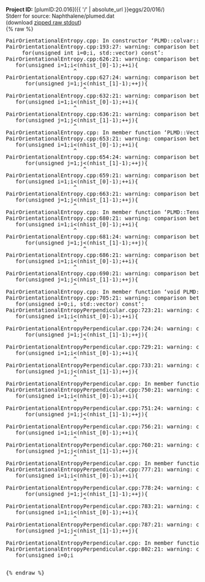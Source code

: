 **Project ID:** [plumID:20.016]({{ '/' | absolute_url }}eggs/20/016/)  
Stderr for source:  Naphthalene/plumed.dat   
(download [zipped raw stdout](plumed.dat.plumed_master.stdout.txt.zip))  
{% raw %}
<pre>
PairOrientationalEntropy.cpp: In constructor ‘PLMD::colvar::PairOrientationalEntropy::PairOrientationalEntropy(const PLMD::ActionOptions&)’:
PairOrientationalEntropy.cpp:193:27: warning: comparison between signed and unsigned integer expressions [-Wsign-compare]
     for(unsigned int i=0;i<nhist_[0];i++) {
                           ^
PairOrientationalEntropy.cpp:194:30: warning: comparison between signed and unsigned integer expressions [-Wsign-compare]
        for(unsigned int j=0;j<nhist_[1];j++) {
                              ^
PairOrientationalEntropy.cpp:252:21: warning: comparison between signed and unsigned integer expressions [-Wsign-compare]
   for(unsigned i=0;i<nhist_[0];++i){
                     ^
PairOrientationalEntropy.cpp:256:21: warning: comparison between signed and unsigned integer expressions [-Wsign-compare]
   for(unsigned i=0;i<nhist_[1];++i){
                     ^
PairOrientationalEntropy.cpp: In member function ‘virtual void PLMD::colvar::PairOrientationalEntropy::calculate()’:
PairOrientationalEntropy.cpp:511:24: warning: comparison between signed and unsigned integer expressions [-Wsign-compare]
      for(unsigned i=0;i<nhist_[0];++i){
                        ^
PairOrientationalEntropy.cpp:512:27: warning: comparison between signed and unsigned integer expressions [-Wsign-compare]
         for(unsigned j=0;j<nhist_[1];++j){
                           ^
PairOrientationalEntropy.cpp:523:21: warning: comparison between signed and unsigned integer expressions [-Wsign-compare]
   for(unsigned i=0;i<nhist_[0];++i){
                     ^
PairOrientationalEntropy.cpp:524:24: warning: comparison between signed and unsigned integer expressions [-Wsign-compare]
      for(unsigned j=0;j<nhist_[1];++j){
                        ^
PairOrientationalEntropy.cpp:562:25: warning: comparison between signed and unsigned integer expressions [-Wsign-compare]
       for(unsigned i=0;i<nhist_[0];++i){
                         ^
PairOrientationalEntropy.cpp:563:27: warning: comparison between signed and unsigned integer expressions [-Wsign-compare]
         for(unsigned j=0;j<nhist_[1];++j){
                           ^
PairOrientationalEntropy.cpp:581:23: warning: comparison between signed and unsigned integer expressions [-Wsign-compare]
     for(unsigned i=0;i<nhist_[0];++i){
                       ^
PairOrientationalEntropy.cpp:582:26: warning: comparison between signed and unsigned integer expressions [-Wsign-compare]
        for(unsigned j=0;j<nhist_[1];++j){
                          ^
PairOrientationalEntropy.cpp:593:23: warning: comparison between signed and unsigned integer expressions [-Wsign-compare]
     for(unsigned i=0;i<nhist_[0];++i){
                       ^
PairOrientationalEntropy.cpp:594:26: warning: comparison between signed and unsigned integer expressions [-Wsign-compare]
        for(unsigned j=0;j<nhist_[1];++j){
                          ^
PairOrientationalEntropy.cpp: In member function ‘double PLMD::colvar::PairOrientationalEntropy::integrate(PLMD::Matrix<double>, std::vector<double>) const’:
PairOrientationalEntropy.cpp:626:21: warning: comparison between signed and unsigned integer expressions [-Wsign-compare]
   for(unsigned i=1;i<(nhist_[0]-1);++i){
                     ^
PairOrientationalEntropy.cpp:627:24: warning: comparison between signed and unsigned integer expressions [-Wsign-compare]
      for(unsigned j=1;j<(nhist_[1]-1);++j){
                        ^
PairOrientationalEntropy.cpp:632:21: warning: comparison between signed and unsigned integer expressions [-Wsign-compare]
   for(unsigned i=1;i<(nhist_[0]-1);++i){
                     ^
PairOrientationalEntropy.cpp:636:21: warning: comparison between signed and unsigned integer expressions [-Wsign-compare]
   for(unsigned j=1;j<(nhist_[1]-1);++j){
                     ^
PairOrientationalEntropy.cpp: In member function ‘PLMD::Vector PLMD::colvar::PairOrientationalEntropy::integrate(PLMD::Matrix<PLMD::VectorGeneric<3u> >, std::vector<double>) const’:
PairOrientationalEntropy.cpp:653:21: warning: comparison between signed and unsigned integer expressions [-Wsign-compare]
   for(unsigned i=1;i<(nhist_[0]-1);++i){
                     ^
PairOrientationalEntropy.cpp:654:24: warning: comparison between signed and unsigned integer expressions [-Wsign-compare]
      for(unsigned j=1;j<(nhist_[1]-1);++j){
                        ^
PairOrientationalEntropy.cpp:659:21: warning: comparison between signed and unsigned integer expressions [-Wsign-compare]
   for(unsigned i=1;i<(nhist_[0]-1);++i){
                     ^
PairOrientationalEntropy.cpp:663:21: warning: comparison between signed and unsigned integer expressions [-Wsign-compare]
   for(unsigned j=1;j<(nhist_[1]-1);++j){
                     ^
PairOrientationalEntropy.cpp: In member function ‘PLMD::Tensor PLMD::colvar::PairOrientationalEntropy::integrate(PLMD::Matrix<PLMD::TensorGeneric<3u, 3u> >, std::vector<double>) const’:
PairOrientationalEntropy.cpp:680:21: warning: comparison between signed and unsigned integer expressions [-Wsign-compare]
   for(unsigned i=1;i<(nhist_[0]-1);++i){
                     ^
PairOrientationalEntropy.cpp:681:24: warning: comparison between signed and unsigned integer expressions [-Wsign-compare]
      for(unsigned j=1;j<(nhist_[1]-1);++j){
                        ^
PairOrientationalEntropy.cpp:686:21: warning: comparison between signed and unsigned integer expressions [-Wsign-compare]
   for(unsigned i=1;i<(nhist_[0]-1);++i){
                     ^
PairOrientationalEntropy.cpp:690:21: warning: comparison between signed and unsigned integer expressions [-Wsign-compare]
   for(unsigned j=1;j<(nhist_[1]-1);++j){
                     ^
PairOrientationalEntropy.cpp: In member function ‘void PLMD::colvar::PairOrientationalEntropy::outputGofr(PLMD::Matrix<double>, const char*)’:
PairOrientationalEntropy.cpp:705:21: warning: comparison between signed and unsigned integer expressions [-Wsign-compare]
   for(unsigned i=0;i<nhist_[0];++i){
                     ^
PairOrientationalEntropy.cpp:706:24: warning: comparison between signed and unsigned integer expressions [-Wsign-compare]
      for(unsigned j=0;j<nhist_[1];++j){
                        ^
PairOrientationalEntropyPerpendicular.cpp: In constructor ‘PLMD::colvar::PairOrientationalEntropyPerpendicular::PairOrientationalEntropyPerpendicular(const PLMD::ActionOptions&)’:
PairOrientationalEntropyPerpendicular.cpp:199:27: warning: comparison between signed and unsigned integer expressions [-Wsign-compare]
     for(unsigned int i=0;i<nhist_[0];i++) {
                           ^
PairOrientationalEntropyPerpendicular.cpp:200:30: warning: comparison between signed and unsigned integer expressions [-Wsign-compare]
        for(unsigned int j=0;j<nhist_[1];j++) {
                              ^
PairOrientationalEntropyPerpendicular.cpp:259:21: warning: comparison between signed and unsigned integer expressions [-Wsign-compare]
   for(unsigned i=0;i<nhist_[0];++i){
                     ^
PairOrientationalEntropyPerpendicular.cpp:263:21: warning: comparison between signed and unsigned integer expressions [-Wsign-compare]
   for(unsigned i=0;i<nhist_[1];++i){
                     ^
PairOrientationalEntropyPerpendicular.cpp: In member function ‘virtual void PLMD::colvar::PairOrientationalEntropyPerpendicular::calculate()’:
PairOrientationalEntropyPerpendicular.cpp:600:24: warning: comparison between signed and unsigned integer expressions [-Wsign-compare]
      for(unsigned i=0;i<nhist_[0];++i){
                        ^
PairOrientationalEntropyPerpendicular.cpp:601:27: warning: comparison between signed and unsigned integer expressions [-Wsign-compare]
         for(unsigned j=0;j<nhist_[1];++j){
                           ^
PairOrientationalEntropyPerpendicular.cpp:612:21: warning: comparison between signed and unsigned integer expressions [-Wsign-compare]
   for(unsigned i=0;i<nhist_[0];++i){
                     ^
PairOrientationalEntropyPerpendicular.cpp:613:24: warning: comparison between signed and unsigned integer expressions [-Wsign-compare]
      for(unsigned j=0;j<nhist_[1];++j){
                        ^
PairOrientationalEntropyPerpendicular.cpp:655:25: warning: comparison between signed and unsigned integer expressions [-Wsign-compare]
       for(unsigned i=0;i<nhist_[0];++i){
                         ^
PairOrientationalEntropyPerpendicular.cpp:656:27: warning: comparison between signed and unsigned integer expressions [-Wsign-compare]
         for(unsigned j=0;j<nhist_[1];++j){
                           ^
PairOrientationalEntropyPerpendicular.cpp:678:23: warning: comparison between signed and unsigned integer expressions [-Wsign-compare]
     for(unsigned i=0;i<nhist_[0];++i){
                       ^
PairOrientationalEntropyPerpendicular.cpp:679:26: warning: comparison between signed and unsigned integer expressions [-Wsign-compare]
        for(unsigned j=0;j<nhist_[1];++j){
                          ^
PairOrientationalEntropyPerpendicular.cpp:690:23: warning: comparison between signed and unsigned integer expressions [-Wsign-compare]
     for(unsigned i=0;i<nhist_[0];++i){
                       ^
PairOrientationalEntropyPerpendicular.cpp:691:26: warning: comparison between signed and unsigned integer expressions [-Wsign-compare]
        for(unsigned j=0;j<nhist_[1];++j){
                          ^
PairOrientationalEntropyPerpendicular.cpp: In member function ‘double PLMD::colvar::PairOrientationalEntropyPerpendicular::integrate(PLMD::Matrix<double>, std::vector<double>) const’:
PairOrientationalEntropyPerpendicular.cpp:723:21: warning: comparison between signed and unsigned integer expressions [-Wsign-compare]
   for(unsigned i=1;i<(nhist_[0]-1);++i){
                     ^
PairOrientationalEntropyPerpendicular.cpp:724:24: warning: comparison between signed and unsigned integer expressions [-Wsign-compare]
      for(unsigned j=1;j<(nhist_[1]-1);++j){
                        ^
PairOrientationalEntropyPerpendicular.cpp:729:21: warning: comparison between signed and unsigned integer expressions [-Wsign-compare]
   for(unsigned i=1;i<(nhist_[0]-1);++i){
                     ^
PairOrientationalEntropyPerpendicular.cpp:733:21: warning: comparison between signed and unsigned integer expressions [-Wsign-compare]
   for(unsigned j=1;j<(nhist_[1]-1);++j){
                     ^
PairOrientationalEntropyPerpendicular.cpp: In member function ‘PLMD::Vector PLMD::colvar::PairOrientationalEntropyPerpendicular::integrate(PLMD::Matrix<PLMD::VectorGeneric<3u> >, std::vector<double>) const’:
PairOrientationalEntropyPerpendicular.cpp:750:21: warning: comparison between signed and unsigned integer expressions [-Wsign-compare]
   for(unsigned i=1;i<(nhist_[0]-1);++i){
                     ^
PairOrientationalEntropyPerpendicular.cpp:751:24: warning: comparison between signed and unsigned integer expressions [-Wsign-compare]
      for(unsigned j=1;j<(nhist_[1]-1);++j){
                        ^
PairOrientationalEntropyPerpendicular.cpp:756:21: warning: comparison between signed and unsigned integer expressions [-Wsign-compare]
   for(unsigned i=1;i<(nhist_[0]-1);++i){
                     ^
PairOrientationalEntropyPerpendicular.cpp:760:21: warning: comparison between signed and unsigned integer expressions [-Wsign-compare]
   for(unsigned j=1;j<(nhist_[1]-1);++j){
                     ^
PairOrientationalEntropyPerpendicular.cpp: In member function ‘PLMD::Tensor PLMD::colvar::PairOrientationalEntropyPerpendicular::integrate(PLMD::Matrix<PLMD::TensorGeneric<3u, 3u> >, std::vector<double>) const’:
PairOrientationalEntropyPerpendicular.cpp:777:21: warning: comparison between signed and unsigned integer expressions [-Wsign-compare]
   for(unsigned i=1;i<(nhist_[0]-1);++i){
                     ^
PairOrientationalEntropyPerpendicular.cpp:778:24: warning: comparison between signed and unsigned integer expressions [-Wsign-compare]
      for(unsigned j=1;j<(nhist_[1]-1);++j){
                        ^
PairOrientationalEntropyPerpendicular.cpp:783:21: warning: comparison between signed and unsigned integer expressions [-Wsign-compare]
   for(unsigned i=1;i<(nhist_[0]-1);++i){
                     ^
PairOrientationalEntropyPerpendicular.cpp:787:21: warning: comparison between signed and unsigned integer expressions [-Wsign-compare]
   for(unsigned j=1;j<(nhist_[1]-1);++j){
                     ^
PairOrientationalEntropyPerpendicular.cpp: In member function ‘void PLMD::colvar::PairOrientationalEntropyPerpendicular::outputGofr(PLMD::Matrix<double>, const char*)’:
PairOrientationalEntropyPerpendicular.cpp:802:21: warning: comparison between signed and unsigned integer expressions [-Wsign-compare]
   for(unsigned i=0;i<nhist_[0];++i){
                     ^
PairOrientationalEntropyPerpendicular.cpp:803:24: warning: comparison between signed and unsigned integer expressions [-Wsign-compare]
      for(unsigned j=0;j<nhist_[1];++j){
                        ^
</pre>
{% endraw %}
